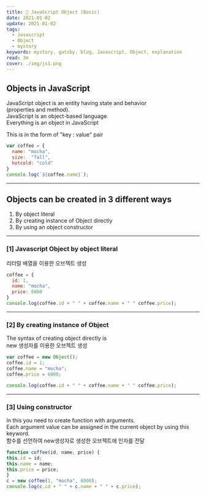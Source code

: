 ```yaml
---
title: 🧚 JavaScript Object (Basic)
date: 2021-01-02
update: 2021-01-02
tags:
  - Javascript
  - Object
  - mystory
keywords: mystory, gatsby, blog, Javascript, Object, explanation
read: 3m
cover: ./img/js1.png
---
```


## Objects in JavaScript

JavaScript object is an entity having state and behavior  
(properties and method).  
JavaScript is an object-based language.  
Everything is an object in JavaScript

This is in the form of "key : value" pair

```js
var coffee = {
  name: "mocha",
  size:  "Tall",
  hotcold: "cold"
}
console.log(`${coffee.name}`);
```

***

## Objects can be created in 3 different ways

1. By object literal  
2. By creating instance of Object directly  
3. By using an object constructor  

***

### [1] Javascript Object by object literal
리터럴 배열을 이용한 오브젝트 생성
```js
coffee = {
  id: 1,
  name: "mocha",
  price: 6000
}
console.log(coffee.id + " " + coffee.name + " " coffee.price);
```

***

### [2] By creating instance of Object
The syntax of creating object directly is  
new 생성자를 이용한 오브젝트 생성
```js
var coffee = new Object();
coffee.id = 1;
coffee.name = "mocha";
coffee.price = 6000;

console.log(coffee.id + " " + coffee.name + " " coffee.price);
```

***

### [3] Using constructor
In this you need to create function with arguments.  
Each argument value can be assigned in the current object by using this keyword.  
함수를 선언하여 new생성자로 생성한 오브젝트에 인자를 전달
```js
function coffee(id, name, price) {
this.id = id;
this.name = name;
this.price = price;
}
c = new coffee(1, "mocha", 6000);
console.log(c.id + " " + c.name + " " + c.price);
```


